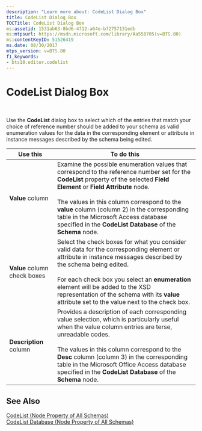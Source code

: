 ```yaml
---
description: "Learn more about: CodeList Dialog Box"
title: CodeList Dialog Box
TOCTitle: CodeList Dialog Box
ms:assetid: 1531ab63-8bd6-4f12-a64e-b72757131edb
ms:mtpsurl: https://msdn.microsoft.com/library/Aa558705(v=BTS.80)
ms:contentKeyID: 51526419
ms.date: 08/30/2017
mtps_version: v=BTS.80
f1_keywords:
- bts10.editor.codelist
---
```


# CodeList Dialog Box

 

Use the **CodeList** dialog box to select which of the entries that match your choice of reference number should be added to your schema as valid enumeration values for the data in the corresponding element or attribute in instance messages described by the schema being edited.

<table>
<thead>
<tr class="header">
<th>Use this</th>
<th>To do this</th>
</tr>
</thead>
<tbody>
<tr class="odd">
<td><strong>Value</strong> column</td>
<td>Examine the possible enumeration values that correspond to the reference number set for the <strong>CodeList</strong> property of the selected <strong>Field Element</strong> or <strong>Field Attribute</strong> node.<br />
<br />
The values in this column correspond to the <strong>value</strong> column (column 2) in the corresponding table in the Microsoft Access database specified in the <strong>CodeList Database</strong> of the <strong>Schema</strong> node.</td>
</tr>
<tr class="even">
<td><strong>Value</strong> column check boxes</td>
<td>Select the check boxes for what you consider valid data for the corresponding element or attribute in instance messages described by the schema being edited.<br />
<br />
For each check box you select an <strong>enumeration</strong> element will be added to the XSD representation of the schema with its <strong>value</strong> attribute set to the value next to the check box.</td>
</tr>
<tr class="odd">
<td><strong>Description</strong> column</td>
<td>Provides a description of each corresponding value selection, which is particularly useful when the value column entries are terse, unreadable codes.<br />
<br />
The values in this column correspond to the <strong>Desc</strong> column (column 3) in the corresponding table in the Microsoft Office Access database specified in the <strong>CodeList Database</strong> of the <strong>Schema</strong> node.</td>
</tr>
</tbody>
</table>


## See Also

[CodeList (Node Property of All Schemas)](codelist-node-property-of-all-schemas.md)  
[CodeList Database (Node Property of All Schemas)](codelist-database-node-property-of-all-schemas.md)

